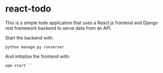 # react-todo

This is a simple todo application that uses a React.js frontend and Django rest framework backend to serve data from an API. 

Start the backend with:

`python manage.py runserver`

And initialize the frontend with:

```cd frontend
npm start```
